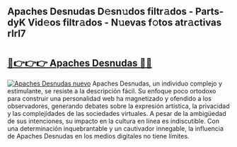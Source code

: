 ## Apaches Desnudas D𝚎sn𝚞dos filtr𝚊dos - Parts-dyK Vid𝚎os filtr𝚊dos - N𝚞evas f𝚘tos atr𝚊ctivas rIrl7

# <h2><a href="http://mbanwle.tromn.icu/?c=Apaches+Desnudas">🔗👉👉👉 Apaches Desnudas 🔗🔗</a></h2>

[![Apaches Desnudas nuevo](https://i.imgur.com/pEAQMta.gif)](http://mbanwle.tromn.icu/?c=Apaches+Desnudas)
Apaches Desnudas, un individuo complejo y estimulante, se resiste a la descripción fácil. Su enfoque poco ortodoxo para construir una personalidad web ha magnetizado y ofendido a los observadores, generando debates sobre la expresión artística, la privacidad y las complejidades de las sociedades virtuales. A pesar de la ambigüedad de sus intenciones, su impacto en la cultura en línea es indiscutible. Con una determinación inquebrantable y un cautivador innegable, la influencia de Apaches Desnudas en los medios digitales no tiene límites.
